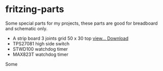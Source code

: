 # fritzing-parts

Some special parts for my projects, these parts are good for breadboard and schematic only.

*  A strip board 3 joints grid 50 x 30 top <a href="https://github.com/jeanrocco/fritzing-parts/blob/master/Stripboard3jointgrid50x30top.pdf">view... </a> <a href="https://github.com/jeanrocco/fritzing-parts/blob/master/Stripboard3jointgrid50x30top.fzz">Download</a>
*  TPS27081 high side switch
*  STWD100 watchdog timer
*  MAX823T watchdog timer

Some
  
  
  
